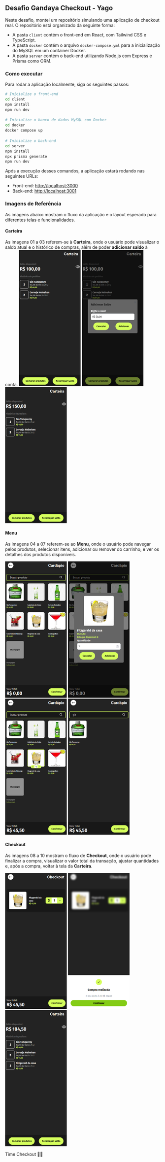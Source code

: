 ## Desafio Gandaya Checkout - Yago

Neste desafio, montei um repositório simulando uma aplicação de checkout real. O repositório está organizado da seguinte forma:

- A pasta `client` contém o front-end em React, com Tailwind CSS e TypeScript.
- A pasta `docker` contém o arquivo `docker-compose.yml` para a inicialização do MySQL em um container Docker.
- A pasta `server` contém o back-end utilizando Node.js com Express e Prisma como ORM.

### Como executar

Para rodar a aplicação localmente, siga os seguintes passos:

```bash
# Inicialize o front-end
cd client
npm install
npm run dev

# Inicialize o banco de dados MySQL com Docker
cd docker
docker compose up

# Inicialize o back-end
cd server
npm install
npx prisma generate
npm run dev
```

Após a execução desses comandos, a aplicação estará rodando nas seguintes URLs:

- Front-end: [http://localhost:3000](http://localhost:3000)
- Back-end: [http://localhost:3001](http://localhost:3001)


### Imagens de Referência

As imagens abaixo mostram o fluxo da aplicação e o layout esperado para diferentes telas e funcionalidades.

#### Carteira

As imagens 01 a 03 referem-se à **Carteira**, onde o usuário pode visualizar o saldo atual e o histórico de compras, além de poder **adicionar saldo** à conta.
<img src="./img01.png" alt="Carteira - Saldo" width="200"/>
<img src="./img02.png" alt="Carteira - Histórico de compras" width="200"/>
<img src="./img03.png" alt="Carteira - Adicionar saldo" width="200"/>

#### Menu

As imagens 04 a 07 referem-se ao **Menu**, onde o usuário pode navegar pelos produtos, selecionar itens, adicionar ou remover do carrinho, e ver os detalhes dos produtos disponíveis.


<img src="./img04.png" alt="Menu - Lista de produtos" width="200"/>
<img src="./img05.png" alt="Menu - Detalhes do produto" width="200"/>
<img src="./img06.png" alt="Menu - Adicionar ao carrinho" width="200"/>
<img src="./img07.png" alt="Menu - Carrinho atualizado" width="200"/>

#### Checkout

As imagens 08 a 10 mostram o fluxo de **Checkout**, onde o usuário pode finalizar a compra, visualizar o valor total da transação, ajustar quantidades e, após a compra, voltar à tela da **Carteira**.

<img src="./img08.png" alt="Checkout - Resumo da compra" width="200"/>
<img src="./img09.png" alt="Checkout - Ajustar quantidades" width="200"/>
<img src="./img010.png" alt="Checkout - Finalizar compra" width="200"/>


Time Checkout 🛒✨
```
